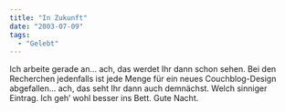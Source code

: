 ```yaml
---
title: "In Zukunft"
date: "2003-07-09"
tags:
  - "Gelebt"
---
```


Ich arbeite gerade an… ach, das werdet Ihr dann schon sehen. Bei den Recherchen jedenfalls ist jede Menge für ein neues Couchblog-Design abgefallen… ach, das seht Ihr dann auch demnächst. Welch sinniger Eintrag. Ich geh’ wohl besser ins Bett. Gute Nacht.
